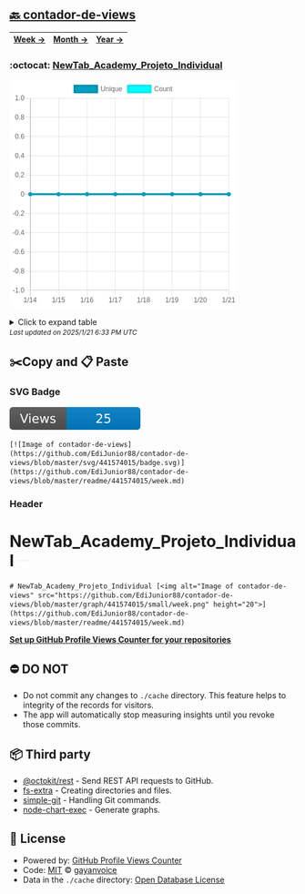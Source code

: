 ## [🔙 contador-de-views](https://github.com/EdiJunior88/contador-de-views)
| [**Week →**](https://github.com/EdiJunior88/contador-de-views/blob/master/readme/441574015/week.md) | [**Month →**](https://github.com/EdiJunior88/contador-de-views/blob/master/readme/441574015/month.md) | [**Year →**](https://github.com/EdiJunior88/contador-de-views/blob/master/readme/441574015/year.md) |
| ---- | ---- | ----- |
### :octocat: [NewTab_Academy_Projeto_Individual](https://github.com/EdiJunior88/NewTab_Academy_Projeto_Individual)
![Image of contador-de-views](https://github.com/EdiJunior88/contador-de-views/blob/master/graph/441574015/large/week.png)

<details>
	<summary>Click to expand table</summary>
	<h2>:calendar: Week Page Views Table</h2>
<table>
	<tr>
		<th>
			Last Updated
		</th>
		<th>
			Unique
		</th>
		<th>
			Count
		</th>
	</tr>
	<tr>
		<td>
			<code>2025/1/21</code>
		</td>
		<td>
			<code>0</code>
		</td>
		<td>
			<code>0</code>
		</td>
	</tr>
	<tr>
		<td>
			<code>2025/1/20</code>
		</td>
		<td>
			<code>0</code>
		</td>
		<td>
			<code>0</code>
		</td>
	</tr>
	<tr>
		<td>
			<code>2025/1/19</code>
		</td>
		<td>
			<code>0</code>
		</td>
		<td>
			<code>0</code>
		</td>
	</tr>
	<tr>
		<td>
			<code>2025/1/18</code>
		</td>
		<td>
			<code>0</code>
		</td>
		<td>
			<code>0</code>
		</td>
	</tr>
	<tr>
		<td>
			<code>2025/1/17</code>
		</td>
		<td>
			<code>0</code>
		</td>
		<td>
			<code>0</code>
		</td>
	</tr>
	<tr>
		<td>
			<code>2025/1/16</code>
		</td>
		<td>
			<code>0</code>
		</td>
		<td>
			<code>0</code>
		</td>
	</tr>
	<tr>
		<td>
			<code>2025/1/15</code>
		</td>
		<td>
			<code>0</code>
		</td>
		<td>
			<code>0</code>
		</td>
	</tr>
	<tr>
		<td>
			<code>2025/1/14</code>
		</td>
		<td>
			<code>0</code>
		</td>
		<td>
			<code>0</code>
		</td>
	</tr>
</table>

</details>
<small><i>Last updated on 2025/1/21 6:33 PM UTC</i></small>

## ✂️Copy and 📋 Paste
### SVG Badge
[![Image of contador-de-views](https://github.com/EdiJunior88/contador-de-views/blob/master/svg/441574015/badge.svg)](https://github.com/EdiJunior88/contador-de-views/blob/master/readme/441574015/week.md)
```readme
[![Image of contador-de-views](https://github.com/EdiJunior88/contador-de-views/blob/master/svg/441574015/badge.svg)](https://github.com/EdiJunior88/contador-de-views/blob/master/readme/441574015/week.md)
```
### Header
# NewTab_Academy_Projeto_Individual [<img alt="Image of contador-de-views" src="https://github.com/EdiJunior88/contador-de-views/blob/master/graph/441574015/small/week.png" height="20">](https://github.com/EdiJunior88/contador-de-views/blob/master/readme/441574015/week.md)
```readme
# NewTab_Academy_Projeto_Individual [<img alt="Image of contador-de-views" src="https://github.com/EdiJunior88/contador-de-views/blob/master/graph/441574015/small/week.png" height="20">](https://github.com/EdiJunior88/contador-de-views/blob/master/readme/441574015/week.md)
```
[**Set up GitHub Profile Views Counter for your repositories**](https://github.com/gayanvoice/github-profile-views-counter)
## ⛔ DO NOT
- Do not commit any changes to `./cache` directory. This feature helps to integrity of the records for visitors.
- The app will automatically stop measuring insights until you revoke those commits.
## 📦 Third party

- [@octokit/rest](https://www.npmjs.com/package/@octokit/rest) - Send REST API requests to GitHub.
- [fs-extra](https://www.npmjs.com/package/fs-extra) - Creating directories and files.
- [simple-git](https://www.npmjs.com/package/simple-git) - Handling Git commands.
- [node-chart-exec](https://www.npmjs.com/package/node-chart-exec) - Generate graphs.
## 📄 License
- Powered by: [GitHub Profile Views Counter](https://github.com/gayanvoice/github-profile-views-counter)
- Code: [MIT](./LICENSE) © [gayanvoice](https://github.com/gayanvoice/github-profile-views-counter)
- Data in the `./cache` directory: [Open Database License](https://opendatacommons.org/licenses/odbl/1-0/)